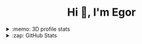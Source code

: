 <h1 align="center">Hi 👋, I'm Egor</h1>

<details>
  <summary>:memo: 3D profile stats</summary>

![](./profile-3d-contrib/profile-night-rainbow.svg)
 
</details>

<details>
  <summary>:zap: GitHub Stats</summary>

<img align="top" alt="Dudoserovich GitHub Stats" src="https://github-readme-stats-axpwmfcg3.vercel.app/api?username=Dudoserovich&show_icons=true&include_all_commits=true&count_private=true&hide=contribs&theme=dracula&hide_border=true" />
 
</details>
